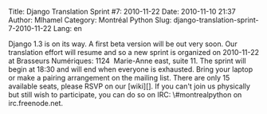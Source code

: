 Title: Django Translation Sprint #7: 2010-11-22
Date: 2010-11-10 21:37
Author: Mlhamel
Category: Montréal Python
Slug: django-translation-sprint-7-2010-11-22
Lang: en

<!--:en-->
<div>
<div>
<div>
<div>
<div>
<div>
Django 1.3 is on its way. A first beta version will be out very soon.
Our translation effort will resume and so a new sprint is organized on
2010-11-22 at Brasseurs Numériques: 1124  Marie-Anne east, suite 11. The
sprint will begin at 18:30 and will end when everyone is exhausted.
Bring your laptop or make a pairing arrangement on the mailing list.
There are only 15 available seats, please RSVP on our [wiki][]. If you
can't join us physically but still wish to participate, you can do so on
IRC: \#montrealpython on irc.freenode.net.
</div>
</div>
</div>
</div>
</div>
</div>

  [wiki]: http://wiki.montrealpython.org/index.php/Translation_of_Django_7
